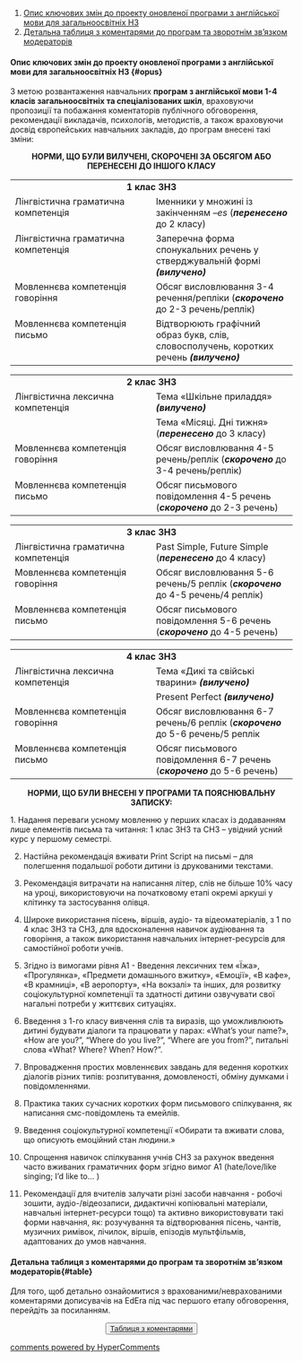 <div id="hypercomments_widget" class="js-hypercomments-widget invisible"></div>

1. [Опис ключових змін до проекту оновленої програми з англійської мови для загальноосвітніх НЗ](#opus)
2. [Детальна таблиця з коментарями до програм та зворотнім зв’язком модераторів](#table)

#### Опис ключових змін до проекту оновленої  програми  з англійської мови для загальноосвітніх НЗ {#opus}

З метою розвантаження навчальних <b>програм з англійської мови 1-4 класів загальноосвітніх та спеціалізованих шкіл</b>, враховуючи пропозиції та побажання коментаторів публічного обговорення, рекомендації викладачів, психологів, методистів, а також враховуючи досвід європейських навчальних закладів, до програм внесені такі зміни:

<p align="center"><b>НОРМИ, ЩО БУЛИ ВИЛУЧЕНІ, СКОРОЧЕНІ ЗА ОБСЯГОМ  АБО ПЕРЕНЕСЕНІ ДО ІНШОГО КЛАСУ</b></p>

<table>
  <tr>
    <td width="50%" align="center" colspan="2"><b>1 клас ЗНЗ</b></td>
  </tr>
    <tr>
    <td width="50%" style="vertical-align:top !important;">
Лінгвістична граматична компетенція</td>
    <td width="50%" style="vertical-align:top !important;">
Іменники у множині із закінченням <i>–es</i> (<i><b>перенесено</b></i> до 2 класу)</td>
  </tr>
  <tr>
    <td width="50%" style="vertical-align:top !important;">
Лінгвістична граматична компетенція<br>
</td>
    <td width="50%" style="vertical-align:top !important;">
Заперечна форма спонукальних речень у стверджувальній формі <i><b>(вилучено)</b></i></td>
  </tr>
  <tr>
    <td width="50%" style="vertical-align:top !important;">
Мовленнєва компетенція говоріння</td>
    <td width="50%" style="vertical-align:top !important;">
Обсяг висловлювання 3-4 речення/репліки (<i><b>скорочено</b></i>  до 2-3 речень/реплік)</td>
  </tr>
  <tr>
    <td width="50%" style="vertical-align:top !important;">
Мовленнєва компетенція письмо</td>
    <td width="50%" style="vertical-align:top !important;">
Відтворюють графічний образ букв, слів, словосполучень, коротких речень <i><b>(вилучено)</b></i></td>
  </tr>
</table>

<table>
  <tr>
    <td width="50%" align="center" colspan="2"><b>2 клас ЗНЗ</b></td>
  </tr>
    <tr>
    <td width="50%" style="vertical-align:top !important;">
Лінгвістична лексична компетенція</td>
    <td width="50%" style="vertical-align:top !important;">
Тема «Шкільне приладдя» <i><b>(вилучено)</b></i></td>
  </tr>
  <tr>
    <td width="50%" style="vertical-align:top !important;"></td>
    <td width="50%" style="vertical-align:top !important;">
Тема «Місяці. Дні тижня» (<i><b>перенесено</b></i> до 3 класу)</td>
  </tr>
  <tr>
    <td width="50%" style="vertical-align:top !important;">
Мовленнєва компетенція говоріння</td>
    <td width="50%" style="vertical-align:top !important;">
Обсяг висловлювання 4-5 речень/реплік (<i><b>скорочено</b></i>  до 3-4 речень/реплік)</td>
  </tr>
  <tr>
    <td width="50%" style="vertical-align:top !important;">
Мовленнєва компетенція письмо</td>
    <td width="50%" style="vertical-align:top !important;">
Обсяг письмового повідомлення 4-5 речень (<i><b>скорочено</b></i> до 2-3 речень)</td>
  </tr>
</table>

<table>
  <tr>
    <td width="50%" align="center" colspan="2"><b>3 клас ЗНЗ</b></td>
  </tr>
    <tr>
    <td width="50%" style="vertical-align:top !important;">
Лінгвістична граматична компетенція</td>
    <td width="50%" style="vertical-align:top !important;">
Past Simple, Future Simple (<i><b>перенесено</b></i> до 4 класу)</td>
  </tr>
  <tr>
    <td width="50%" style="vertical-align:top !important;">
Мовленнєва компетенція говоріння</td>
    <td width="50%" style="vertical-align:top !important;">
Обсяг висловлювання 5-6 речень/5 реплік (<i><b>скорочено</b></i> до 4-5 речень/4 реплік)</td>
  </tr>
  <tr>
    <td width="50%" style="vertical-align:top !important;">
Мовленнєва компетенція письмо</td>
    <td width="50%" style="vertical-align:top !important;">
Обсяг письмового повідомлення 5-6 речень (<i><b>скорочено</b></i> до 4-5 речень)</td>
  </tr>
</table>

<table>
  <tr>
    <td width="50%" align="center" colspan="2"><b>4 клас ЗНЗ</b></td>
  </tr>
    <tr>
    <td width="50%" style="vertical-align:top !important;">
Лінгвістична лексична компетенція</td>
    <td width="50%" style="vertical-align:top !important;">
Тема «Дикі та свійські тварини» <i><b>(вилучено)</b></i></td>
  </tr>
  <tr>
    <td width="50%" style="vertical-align:top !important;"></td>
    <td width="50%" style="vertical-align:top !important;">
Present Perfect <i><b>(вилучено)</b></i></td>
  </tr>
  <tr>
    <td width="50%" style="vertical-align:top !important;">
Мовленнєва компетенція говоріння</td>
    <td width="50%" style="vertical-align:top !important;">
Обсяг висловлювання 6-7 речень/6 реплік (<i><b>скорочено</b></i> до 5-6 речень/5 реплік</td>
  </tr>
  <tr>
    <td width="50%" style="vertical-align:top !important;">
Мовленнєва компетенція письмо</td>
    <td width="50%" style="vertical-align:top !important;">
Обсяг письмового повідомлення 6-7 речень (<i><b>скорочено</b></i> до 5-6 речень)</td>
  </tr>
</table>

<p align="center"><b>НОРМИ, ЩО БУЛИ ВНЕСЕНІ У ПРОГРАМИ ТА ПОЯСНЮВАЛЬНУ ЗАПИСКУ:</b></p>
1. Надання переваги усному мовленню у перших класах із додаванням лише елементів письма та читання: 1 клас ЗНЗ та СНЗ – увідний усний курс у першому семестрі.

2. Настійна рекомендація вживати Print Script на письмі – для полегшення подальшої роботи дитини із друкованими текстами. 

3. Рекомендація витрачати на написання літер, слів не більше 10% часу на уроці, використовуючи на початковому етапі окремі аркуші у клітинку та застосування олівця.

4. Широке використання пісень, віршів, аудіо- та відеоматеріалів, з 1 по 4 клас ЗНЗ та СНЗ, для вдосконалення навичок аудіювання та говоріння, а також використання навчальних інтернет-ресурсів для самостійної роботи учнів.

5. Згідно із вимогами рівня А1 - Введення лексичних тем «Їжа», «Прогулянка», «Предмети домашнього вжитку», «Емоції», «В кафе», «В крамниці», «В аеропорту», «На вокзалі» та інших, для розвитку соціокультурної компетенції та здатності дитини озвучувати свої нагальні потреби у життєвих ситуаціях.

6. Введення з 1-го класу вивчення слів та виразів, що уможливлюють дитині будувати діалоги та працювати у парах: «What’s your name?», «How are you?”, “Wherе do you live?”, “Where are you from?”, питальні слова «What? Where? When? How?”.

7. Впровадження простих мовленнєвих завдань для ведення коротких діалогів різних типів: розпитування, домовленості, обміну думками і повідомленнями.

8. Практика таких сучасних коротких форм письмового спілкування, як написання смс-повідомлень та емейлів.

9. Введення соціокультурної компетенції «Обирати та вживати слова, що описують емоцiйний стан людини.»

10. Спрощення навичок спілкування учнів СНЗ за рахунок введення часто вживаних граматичних форм згідно вимог А1 (hate/love/like singing;  I’d like to… )

11.	Рекомендації для вчителів залучати різні засоби навчання -  робочі зошити, аудіо-/відеозаписи, дидактичні копіювальні матеріали, навчальні інтернет-ресурси тощо) та активно використовувати такі форми навчання, як: розучування та відтворювання пісень, чантів, музичних римівок, лічилок, віршів,  епізодів мультфільмів, адаптованих до умов навчання.

#### Детальна таблиця з коментарями до програм та зворотнім зв’язком модераторів{#table}

Для того, щоб детально ознайомитися з врахованими/неврахованими коментарями дописувачів на EdEra під час першого етапу обговорення, перейдіть за посиланням. 
<br>
<form align="center">
  <button><a href="https://docs.google.com/document/d/1vjSEsu_RXV6zPzcddiVZqTabySa2n3DbBnBvORX_eFY/edit">Таблиця з коментарями</a></button>
</form>

<div class="js-hypercomments-container">
<a href="http://hypercomments.com" class="hc-link" title="comments widget">comments powered by HyperComments</a>
</div>